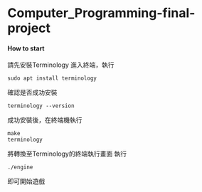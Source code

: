 # Computer_Programming-final-project
#### How to start
請先安裝Terminology
進入終端，執行
```
sudo apt install terminology
```
確認是否成功安裝
```
terminology --version
```
成功安裝後，在終端機執行
```
make
terminology
```
將轉換至Terminology的終端執行畫面
執行
```
./engine
```
即可開始遊戲
